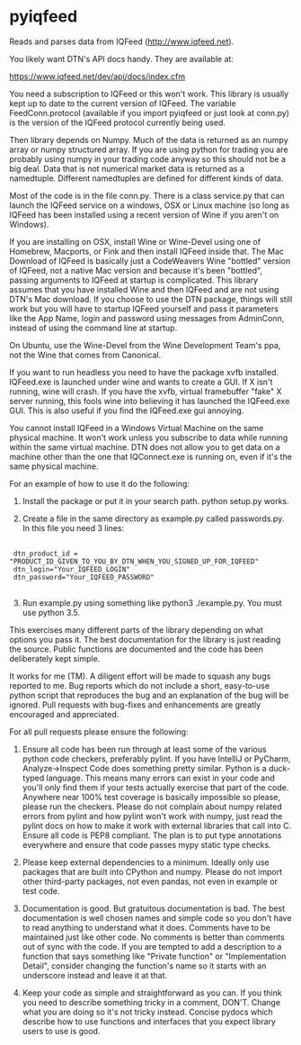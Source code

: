 # pyiqfeed 

Reads and parses data from IQFeed (http://www.iqfeed.net).

You likely want DTN's API docs handy. They are available at:

https://www.iqfeed.net/dev/api/docs/index.cfm

You need a subscription to IQFeed or this won't work. This library is
usually kept up to date to the current version of IQFeed. The variable
FeedConn.protocol (available if you import pyiqfeed or just look at conn.py)
is the version of the IQFeed protocol currently being used.

Then library depends on Numpy. Much of the data is returned as an numpy array
or numpy structured array. If you are using python for trading you are
probably using numpy in your trading code anyway so this should not be
a big deal. Data that is not numerical market data is returned as a namedtuple.
Different namedtuples are defined for different kinds of data.

Most of the code is in the file conn.py. There is a class service.py
that can launch the IQFeed service on a windows, OSX or Linux 
machine (so long as IQFeed has been installed using a recent version of
Wine if you aren't on Windows).

If you are installing on OSX, install Wine or Wine-Devel using one of
Homebrew, Macports, or Fink and then install IQFeed inside that. The Mac
Download of IQFeed is basically just a CodeWeavers Wine "bottled" version
of IQFeed, not a native Mac version and because it's been "bottled", passing
arguments to IQFeed at startup is complicated. This library assumes that
you have installed Wine and then IQFeed and are not using DTN's Mac download.
If you choose to use the DTN package, things will still work but you
will have to startup IQFeed yourself and pass it parameters like the App Name,
login and password using messages from AdminConn, instead of using the command
line at startup.

On Ubuntu, use the Wine-Devel from the Wine Development Team's ppa, not the
Wine that comes from Canonical.

If you want to run headless you need to have the package xvfb installed.
IQFeed.exe is launched under wine and wants to create a GUI. If X isn't
running, wine will crash. If you have the xvfb, virtual framebuffer
"fake" X server running, this fools wine into believing it has launched the
IQFeed.exe GUI. This is also useful if you find the IQFeed.exe gui annoying.

You cannot install IQFeed in a Windows Virtual Machine on the same
physical machine. It won't work unless you subscribe to data while running
within the same virtual machine. DTN does not allow you to get data on a
machine other than the one that IQConnect.exe is running on, even if it's
the same physical machine.

For an example of how to use it do the following:

1. Install the package or put it in your search path. python setup.py works.

2. Create a file in the same directory as example.py called passwords.py.
In this file you need 3 lines:

<pre> <code>
 dtn_product_id = "PRODUCT_ID_GIVEN_TO_YOU_BY_DTN_WHEN_YOU_SIGNED_UP_FOR_IQFEED"
 dtn_login="Your_IQFEED_LOGIN"
 dtn_password="Your_IQFEED_PASSWORD"
 </code> </pre>
 
3. Run example.py using something like python3 ./example.py. You must use
python 3.5.

This exercises many different parts of the library depending on what options
you pass it. The best documentation for the library is just reading the source. 
Public functions are documented and the code has been deliberately kept simple.

It works for me (TM). A diligent effort will be made to squash any bugs
reported to me. Bug reports which do not include a short,
easy-to-use python script that reproduces the bug and an explanation of
the bug will be ignored. Pull requests with bug-fixes and enhancements
are greatly encouraged and appreciated.

For all pull requests please ensure the following:

1. Ensure all code has been run through at least some of the various python
 code checkers, preferably pylint. If you have IntelliJ or PyCharm, 
 Analyze->Inspect Code does something pretty similar. Python is a duck-typed
 language. This means many errors can exist in your code and you'll only
 find them if your tests actually exercise that part of the code.  Anywhere
 near 100% test coverage is basically impossible so please, please run the
 checkers. Please do not complain about numpy related errors from pylint and
 how pylint won't work with numpy, just read the pylint docs on how to make
 it work with external libraries that call into C.  Ensure all code is PEP8
 compliant. The plan is to put type annotations everywhere and ensure that
 code passes mypy static type checks. 

2. Please keep external dependencies to a minimum. Ideally only use packages
 that are built into CPython and numpy. Please do not import other third-party
 packages, not even pandas, not even in example or test code.

3. Documentation is good. But gratuitous documentation is bad. The best
 documentation is well chosen names and simple code so you don't have to read
 anything to understand what it does. Comments have to be maintained just like
 other code. No comments is better than comments out of sync with the
 code. If you are tempted to add a description to a function that says
 something like "Private function" or "Implementation Detail", consider
 changing the function's name so it starts with an underscore instead and
 leave it at that.
 
4. Keep your code as simple and straightforward as you can. If you think
 you need to describe something tricky in a comment, DON'T. Change what you
 are doing so it's not tricky instead. Concise pydocs which describe how to
 use functions and interfaces that you expect library users to use is good.
 
